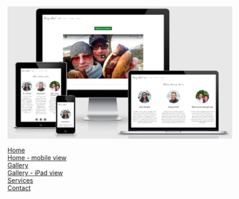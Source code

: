 ![Beeing About Responsiveness](css/assets/Responsive.PNG)<br>

[Home](https://kvisit.com/9AE/gtsG)<br>
[Home - mobile view](https://kvisit.com/9AE/g9sG)<br>
[Gallery](https://kvisit.com/9AE/hNsG)<br>
[Gallery - iPad view](https://kvisit.com/9AE/hdsG)<br>
[Services](https://kvisit.com/9AE/htsG)<br>
[Contact](https://kvisit.com/9AE/h9sG)<br>

